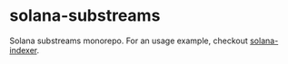 # solana-substreams
Solana substreams monorepo. For an usage example, checkout [solana-indexer](https://github.com/0xpapercut/solana-indexer).
